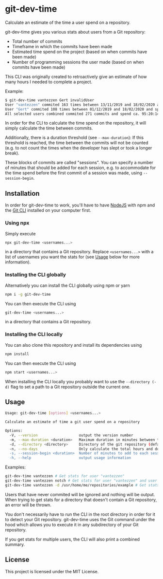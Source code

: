 # git-dev-time
Calculate an estimate of the time a user spend on a repository.

git-dev-time gives you various stats about users from a Git repository:
- Total number of commits
- Timeframe in which the commits have been made
- Estimated time spend on the project (based on when commits have been made)
- Number of programming sessions the user made (based on when commits have been made)

This CLI was originally created to retroactively give an estimate of how many hours I needed to complete a project.

Example:
```bash
$ git-dev-time vantezzen Gert invalidUser
User "vantezzen" commited 163 times between 13/11/2019 and 18/02/2020 and spend ca. 53:11:24 (DD:HH:MM:SS) in 47 sessions on this repository.
User "Gert" commited 108 times between 01/12/2019 and 18/02/2020 and spend ca. 42:8:50 (DD:HH:MM:SS) in 31 sessions on this repository.
All selected users combined commited 271 commits and spend ca. 95:20:14 (DD:HH:MM:SS) in 78 sessions on this repository.
```

In order for the CLI to calculate the time spend on the repository, it will simply calculate the time between commits.

Additionally, there is a duration threshold (see `--max-duration`): If this threshold is reached, the time between the commits will not be counted (e.g. to not count the times when the developer has slept or took a longer break).

These blocks of commits are called "sessions". You can specify a number of minutes that should be added for each session, e.g. to accommodate for the time spend before the first commit of a session was made, using `--session-begin`.

## Installation
In order for git-dev-time to work, you'll have to have [NodeJS](https://nodejs.org/) with npm and the [Git CLI](https://git-scm.com/downloads) installed on your computer first.

### Using npx
Simply execute
```bash
npx git-dev-time <usernames...>
```
in a directory that contains a Git repository. Replace `<usernames...>` with a list of usernames you want the stats for (see [Usage](#usage) below for more information).

### Installing the CLI globally
Alternatively you can install the CLI globally using npm or yarn
```bash
npm i -g git-dev-time
```

You can then execute the CLI using
```bash
git-dev-time <usernames...>
```
in a directory that contains a Git repository.

### Installing the CLI locally
You can also clone this repository and install its dependencies using
```bash
npm install
```

You can then execute the CLI using
```bash
npm start <usernames...>
```

When installing the CLI locally you probably want to use the `--directory (-d)` flag to set a path to a Git repository outside the current one.

## Usage
```bash
Usage: git-dev-time [options] <usernames...>

Calculate an estimate of time a git user spend on a repository

Options:
  -V, --version                   output the version number
  -m, --max-duration <duration>   Maximum duration in minutes between two commits in order to count as one session (default: 3h = 180)
  -d, --directory <directory>     Directory of the git repository (default: "./")
  -n, --no-days                   Only calculate the total hours and don't calculate days
  -s, --session-begin <duration>  Number of minutes to add to each session (default: 0)
  -h, --help                      output usage information
```

Examples:
```bash
git-dev-time vantezzen # Get stats for user "vantezzen"
git-dev-time vantezzen notch # Get stats for user "vantezzen" and user "notch"
git-dev-time vantezzen -d /usr/home/me/repositories/example # Get stats for user "vantezzen" for the Git repository that's inside the directory
```

Users that have never commited will be ignored and nothing will be output. When trying to get stats for a directory that doesn't contain a Git repository, an error will be thrown.

You don't necessarily have to run the CLI in the root directory in order for it to detect your Git repository. git-dev-time uses the Git command under the hood which allows you to execute it in any subdirectory of your Git repository.

If you get stats for multiple users, the CLI will also print a combined summary.

## License
This project is licensed under the MIT License.